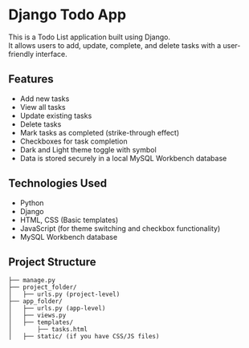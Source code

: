 # Django Todo App

This is a Todo List application built using Django.  
It allows users to add, update, complete, and delete tasks with a user-friendly interface.

## Features
- Add new tasks
- View all tasks
- Update existing tasks
- Delete tasks
- Mark tasks as completed (strike-through effect)
- Checkboxes for task completion
- Dark and Light theme toggle with symbol
- Data is stored securely in a local MySQL Workbench database

## Technologies Used
- Python
- Django
- HTML, CSS (Basic templates)
- JavaScript (for theme switching and checkbox functionality)
- MySQL Workbench database

## Project Structure
```text
├── manage.py
├── project_folder/
│   ├── urls.py (project-level)
├── app_folder/
│   ├── urls.py (app-level)
│   ├── views.py
│   ├── templates/
│       ├── tasks.html
│   ├── static/ (if you have CSS/JS files)
